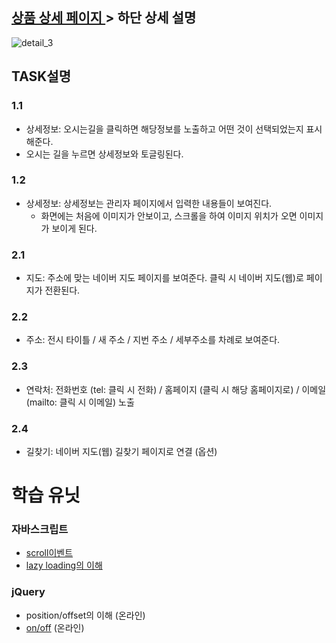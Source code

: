 ## [상품 상세 페이지 ](/task/상품상세페이지.md) > 하단 상세 설명
![detail_3](https://cloud.githubusercontent.com/assets/26952763/26789233/953a4838-4a4a-11e7-80aa-d91b02d0c859.png)


## TASK설명

### 1.1 
- 상세정보: 오시는길을 클릭하면 해당정보를 노출하고 어떤 것이 선택되었는지 표시해준다.
- 오시는 길을 누르면 상세정보와 토글링된다.

### 1.2 
- 상세정보: 상세정보는 관리자 페이지에서 입력한 내용들이 보여진다. 
	- 화면에는 처음에 이미지가 안보이고, 스크롤을 하여 이미지 위치가 오면 이미지가 보이게 된다.

### 2.1 
- 지도: 주소에 맞는 네이버 지도 페이지를 보여준다. 클릭 시 네이버 지도(웹)로 페이지가 전환된다.

### 2.2 
- 주소: 전시 타이틀 / 새 주소 / 지번 주소 / 세부주소를 차례로 보여준다. 

### 2.3 
- 연락처: 전화번호 (tel: 클릭 시 전화) / 홈페이지 (클릭 시 해당 홈페이지로) / 이메일 (mailto: 클릭 시 이메일) 노출 

### 2.4 
- 길찾기: 네이버 지도(웹) 길찾기 페이지로 연결 (옵션)


# 학습 유닛

### 자바스크립트
- [scroll이벤트](https://developer.mozilla.org/en-US/docs/Web/Events/scroll)
- [lazy loading의 이해](https://www.robinosborne.co.uk/2016/05/16/lazy-loading-images-dont-rely-on-javascript/)

### jQuery
- position/offset의 이해 (온라인)
- [on/off](http://www.edwith.org/share-on-techsession1/lecture/12518) (온라인)

